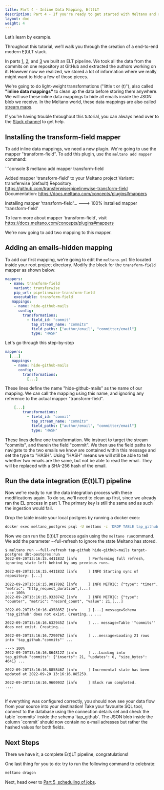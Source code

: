 ```yaml
---
title: Part 4 - Inline Data Mapping, E(t)LT
description: Part 4 - If you're ready to get started with Meltano and run an EL[T] pipeline with a data source and destination of your choosing, you've come to the right place!
layout: doc
weight: 4
---
```



Let’s learn by example.

Throughout this tutorial, we’ll walk you through the creation of a end-to-end modern E(t)LT stack.

In parts [1](/getting-started/part1), [2](/getting-started/part2), and [3](/getting-started/part3) we built an ELT pipeline. We took all the data from the commits on one repository at GitHub and extracted the authors working on it. However now we realized, we stored a lot of information where we really might want to hide a few of those pieces.

We're going to do light-weight transformations ("little t or (t)"), also called **"inline data mappings"** to clean up the data before storing them anywhere. We will use these inline data mappings to hide all emails inside the JSON blob we receive. In the Meltano world, these data mappings are also called [stream maps](https://sdk.meltano.com/en/latest/stream_maps.html).

<div class="notification is-success">
    <p>If you're having trouble throughout this tutorial, you can always head over to the <a href="https://meltano.com/slack">Slack channel</a> to get help.</p>
</div>


## Installing the transform-field mapper
To add inline data mappings, we need a new plugin. We're going to use the mapper "transform-field". To add this plugin, use the `meltano add mapper` command:

<div class="termy">
```console
$ meltano add mapper transform-field

Added mapper 'transform-field' to your Meltano project
Variant:        transferwise (default)
Repository:     https://github.com/transferwise/pipelinewise-transform-field
Documentation:  https://docs.meltano.com/concepts/plugins#mappers

Installing mapper 'transform-field'...
---> 100%
Installed mapper 'transform-field'

To learn more about mapper 'transform-field', visit https://docs.meltano.com/concepts/plugins#mappers
</div>

We're now going to add two mapping to this mapper.

## Adding an emails-hidden mapping
To add our first mapping, we're going to edit the `meltano.yml` file located inside your root project directory. Modify the block for the `transform-field` mapper as shown below:

```yaml
mappers:
  - name: transform-field
    variant: transferwise
    pip_url: pipelinewise-transform-field
    executable: transform-field
   mappings:
    - name: hide-github-mails
      config:
        transformations:
          - field_id: "commit"
            tap_stream_name: "commits"
            field_paths: ["author/email", "committer/email"]
            type: "HASH"
```
Let's go through this step-by-step

```yaml
mappers:
  [...]
   mappings:
    - name: hide-github-mails
      config:
        transformations:
          [...]
```
These lines define the name "hide-github-mails" as the name of our mapping. We can call the mapping using this name, and ignoring any reference to the actual mapper "transform-field".

```yaml
    [...]
        transformations:
          - field_id: "commit"
            tap_stream_name: "commits"
            field_paths: ["author/email", "committer/email"]
            type: "HASH"
```
These lines define one transformation. We instruct to target the stream "commits", and therein the field "commit". We then use the field paths to navigate to the two emails we know are contained within this message and set the type to "HASH". Using "HASH" means we will still be able to tell whether two emails are the same, but not be able to read the email. They will be replaced with a SHA-256 hash of the email.

## Run the data integration (E(t)LT) pipeline
Now we're ready to run the data integration process with these modifications again. To do so, we'll need to clean up first, since we already ran the EL process in part 1. The primary key is still the same and as such the ingestion would fail.

Drop the table inside your local postgres by running a docker exec:

```bash
docker exec meltano_postgres psql -U meltano -c 'DROP TABLE tap_github.commits; DROP TABLE analytics.authors;'
```

Now we can run the E(t)LT process again using the `meltano run`command. We add the parameter --full-refresh to ignore the state Meltano has stored.

<div class="termy">

```console
$ meltano run --full-refresh tap-github hide-github-mails target-postgres dbt-postgres:run
2022-09-20T13:16:15.441183Z [info     ] Performing full refresh, ignoring state left behind by any previous runs.

2022-09-20T13:16:15.441183Z [info     ] INFO Starting sync of repository: [...]

2022-09-20T13:16:15.901789Z [info     ] INFO METRIC: {"type": "timer", "metric": "http_request_duration",[...]
---> 100%
2022-09-20T13:16:15.933874Z [info     ] INFO METRIC: {"type": "counter", "metric": "record_count", "value": 21,[...]

2022-09-20T13:16:16.435885Z [info     ] [...] message=Schema 'tap_github' does not exist. Creating... ...

2022-09-20T13:16:16.632945Z [info     ] ... message=Table '"commits"' does not exist. Creating...

2022-09-20T13:16:16.729076Z [info     ] ...message=Loading 21 rows into 'tap_github."commits"' ...

---> 100%
2022-09-20T13:16:16.864812Z [info     ] ...Loading into tap_github."commits": {"inserts": 21, "updates": 0, "size_bytes": 4641} ...

2022-09-20T13:16:16.885846Z [info     ] Incremental state has been updated at 2022-09-20 13:16:16.885259.

2022-09-20T13:16:16.960093Z [info     ] Block run completed.           ....
```
</div>
<br />
If everything was configured correctly, you should now see your data flow from your source into your destination! Take your favourite SQL tool, connect to the database using the connection details set and check the table `commits` inside the schema `tap_github`. The JSON blob inside the column `commit` should now contain no e-mail adresses but rather the hashed values for both fields.

## Next Steps
There we have it, a complete E(t)LT pipeline, congratulations!

One last thing for you to do: try to run the following command to celebrate:

```bash
meltano dragon
```

Next, head over to [Part 5, scheduling of jobs](/getting-started/#schedule-pipelines-to-run-regularly).

<script src="/js/termynal.js"></script>
<script src="/js/termy_custom.js"></script>
